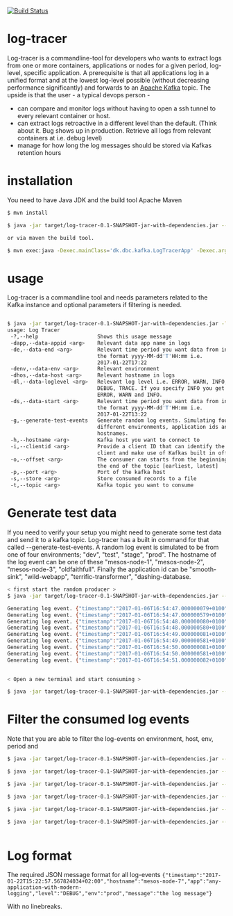 [![Build Status](https://travis-ci.org/DBCDK/log-tracer.svg?branch=master)](https://travis-ci.org/DBCDK/log-tracer)
# log-tracer
Log-tracer is a commandline-tool for developers who wants to extract logs from one or more containers, applications or nodes for a given period, log-level, specific application. A prerequisite is that all applications log in a unified format and at the lowest log-level possible (without decreasing performance significantly) and forwards to an [Apache Kafka](https://kafka.apache.org/) topic. The upside is that the user - a typical devops person -
* can compare and monitor logs without having to open a ssh tunnel to every relevant container or host.
* can extract logs retroactive in a different level than the default. (Think about it. Bug shows up in production. Retrieve all logs from relevant containers at i.e. debug level)
* manage for how long the log messages should be stored via Kafkas retention hours


# installation
 You need to have Java JDK and the build tool Apache Maven
```bash
$ mvn install

$ java -jar target/log-tracer-0.1-SNAPSHOT-jar-with-dependencies.jar --hostname localhost --port 9092 --topic test

or via maven the build tool.

$ mvn exec:java -Dexec.mainClass='dk.dbc.kafka.LogTracerApp' -Dexec.arguments="--hostname=localhost,--port=9092,--topic=test"
```

# usage 
Log-tracer is a commandline tool and needs parameters related to the Kafka instance and optional parameters if filtering is needed. 
```bash

$ java -jar target/log-tracer-0.1-SNAPSHOT-jar-with-dependencies.jar -?
usage: Log Tracer
 -?,--help                   Shows this usage message
 -dapp,--data-appid <arg>    Relevant data app name in logs
 -de,--data-end <arg>        Relevant time period you want data from in
                             the format yyyy-MM-dd'T'HH:mm i.e.
                             2017-01-22T17:22
 -denv,--data-env <arg>      Relevant environment
 -dhos,--data-host <arg>     Relevant hostname in logs
 -dl,--data-loglevel <arg>   Relevant log level i.e. ERROR, WARN, INFO,
                             DEBUG, TRACE. If you specify INFO you get
                             ERROR, WARN and INFO.
 -ds,--data-start <arg>      Relevant time period you want data from in
                             the format yyyy-MM-dd'T'HH:mm i.e.
                             2017-01-22T13:22
 -g,--generate-test-events   Generate random log events. Simulating four
                             different environments, application ids and
                             hostnames.
 -h,--hostname <arg>         Kafka host you want to connect to
 -i,--clientid <arg>         Provide a client ID that can identify the
                             client and make use of Kafkas built in offset
 -o,--offset <arg>           The consumer can starts from the beginning or
                             the end of the topic [earliest, latest]
 -p,--port <arg>             Port of the kafka host
 -s,--store <arg>            Store consumed records to a file
 -t,--topic <arg>            Kafka topic you want to consume

```


# Generate test data
If you need to verify your setup you might need to generate some test data and send it to a kafka topic. Log-tracer has a built in command for that called --generate-test-events. A random log event is simulated to be from one of four environments; "dev", "test", "stage", "prod". 
The hostname of the log event can be one of these "mesos-node-1", "mesos-node-2", "mesos-node-3", "oldfaithfull". Finally the application id can be "smooth-sink", "wild-webapp", "terrific-transformer", "dashing-database. 

```bash
< first start the random producer >
$ java -jar target/log-tracer-0.1-SNAPSHOT-jar-with-dependencies.jar --generate-test-events --hostname localhost --port 9092 --topic testtopic

Generating log event. {"timestamp":"2017-01-06T16:54:47.000000079+0100","host":"mesos-node-3","appID":"terrific-transformer","level":"INFO","env":"stage","message":"This is an auto generated log message. Its number 1258"}
Generating log event. {"timestamp":"2017-01-06T16:54:47.000000579+0100","host":"mesos-node-3","appID":"terrific-transformer","level":"INFO","env":"stage","message":"This is an auto generated log message. Its number 1259"}
Generating log event. {"timestamp":"2017-01-06T16:54:48.000000080+0100","host":"mesos-node-3","appID":"terrific-transformer","level":"INFO","env":"stage","message":"This is an auto generated log message. Its number 1260"}
Generating log event. {"timestamp":"2017-01-06T16:54:48.000000580+0100","host":"mesos-node-3","appID":"terrific-transformer","level":"INFO","env":"stage","message":"This is an auto generated log message. Its number 1261"}
Generating log event. {"timestamp":"2017-01-06T16:54:49.000000081+0100","host":"mesos-node-2","appID":"wild-webapp","level":"INFO","env":"test","message":"This is an auto generated log message. Its number 1262"}
Generating log event. {"timestamp":"2017-01-06T16:54:49.000000581+0100","host":"mesos-node-2","appID":"wild-webapp","level":"INFO","env":"test","message":"This is an auto generated log message. Its number 1263"}
Generating log event. {"timestamp":"2017-01-06T16:54:50.000000081+0100","host":"oldfaithfull","appID":"dashing-database","level":"INFO","env":"prod","message":"This is an auto generated log message. Its number 1264"}
Generating log event. {"timestamp":"2017-01-06T16:54:50.000000581+0100","host":"oldfaithfull","appID":"dashing-database","level":"INFO","env":"prod","message":"This is an auto generated log message. Its number 1265"}
Generating log event. {"timestamp":"2017-01-06T16:54:51.000000082+0100","host":"mesos-node-3","appID":"terrific-transformer","level":"INFO","env":"stage","message":"This is an auto generated log message. Its number 1266"}
 

< Open a new terminal and start consuming >

$ java -jar target/log-tracer-0.1-SNAPSHOT-jar-with-dependencies.jar --hostname localhost --port 9092 --topic testtopic

```

# Filter the consumed log events
Note that you are able to filter the log-events on environment, host, env, period and
```bash
$ java -jar target/log-tracer-0.1-SNAPSHOT-jar-with-dependencies.jar --hostname localhost --port 9092 --topic testtopic --data-env test

$ java -jar target/log-tracer-0.1-SNAPSHOT-jar-with-dependencies.jar --hostname localhost --port 9092 --topic testtopic --data-host mesos-node-2

$ java -jar target/log-tracer-0.1-SNAPSHOT-jar-with-dependencies.jar --hostname localhost --port 9092 --topic testtopic --data-app dashing-database

$ java -jar target/log-tracer-0.1-SNAPSHOT-jar-with-dependencies.jar --hostname localhost --port 9092 --topic testtopic --data-start 2017-01-06T15:05 --data-end 2017-01-06T15:06

$ java -jar target/log-tracer-0.1-SNAPSHOT-jar-with-dependencies.jar --hostname localhost --port 9092 --topic testtopic --data-loglevel ERROR  --data-env prod 

$ java -jar target/log-tracer-0.1-SNAPSHOT-jar-with-dependencies.jar --hostname localhost --port 9092 --topic testtopic --data-loglevel INFO



```

# Log format
The required  JSON message format for all log-events
`{"timestamp":"2017-01-22T15:22:57.567824034+02:00","hostname":"mesos-node-7","app":"any-application-with-modern-logging","level":"DEBUG","env":"prod","message":"the log message"}`

With no linebreaks.
